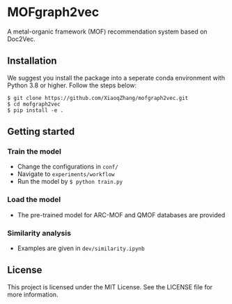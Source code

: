 # MOFgraph2vec

A metal-organic framework (MOF) recommendation system based on Doc2Vec. 

## Installation

We suggest you install the package into a seperate conda environment with Python 3.8 or higher. Follow the steps below:

```
$ git clone https://github.com/XiaoqZhang/mofgraph2vec.git
$ cd mofgraph2vec
$ pip install -e .
```

## Getting started
### Train the model

- Change the configurations in `conf/`
- Navigate to `experiments/workflow`
- Run the model by `$ python train.py`

### Load the model

- The pre-trained model for ARC-MOF and QMOF databases are provided

### Similarity analysis

- Examples are given in `dev/similarity.ipynb`

## License

This project is licensed under the MIT License. See the LICENSE file for more information.
